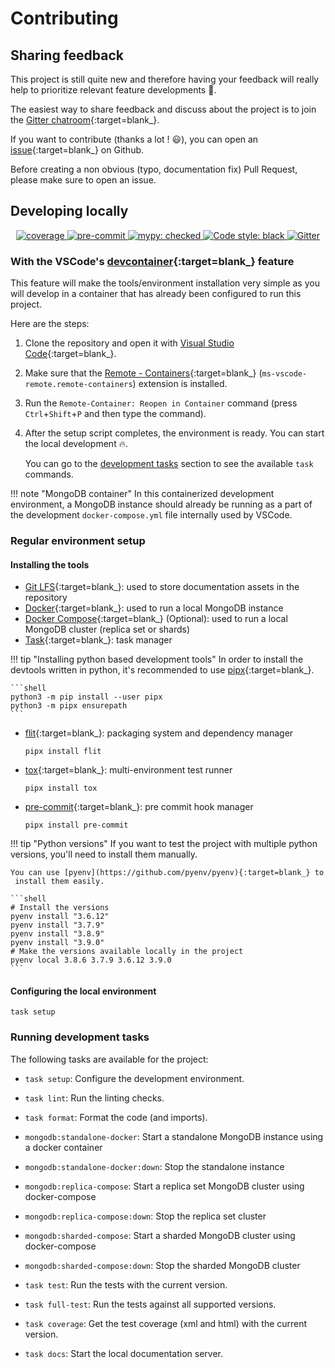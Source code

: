 # Contributing

## Sharing feedback

This project is still quite new and therefore having your feedback will really help to
prioritize relevant feature developments :rocket:.

The easiest way to share feedback and discuss about the project is to join the [Gitter
chatroom](https://gitter.im/odmantic/community?utm_source=share-link&utm_medium=link&utm_campaign=share-link){:target=blank_}.

If you want to contribute (thanks a lot ! :smiley:), you can open an
[issue](https://github.com/art049/odmantic/issues/new){:target=blank_} on Github.

Before creating a non obvious (typo, documentation fix) Pull Request, please make sure
to open an issue.

## Developing locally

<div align="center">
  <a href="https://codecov.io/gh/art049/odmantic" target="_blank">
      <img src="https://codecov.io/gh/art049/odmantic/branch/master/graph/badge.svg?token=3NYZK14STZ"    alt="coverage">
  </a>
  <a href="https://github.com/pre-commit/pre-commit" target="_blank">
      <img src="https://img.shields.io/badge/pre--commit-enabled-brightgreen?logo=pre-commit&logoColor=white"
      alt="pre-commit">
  </a>
  <a href="http://mypy-lang.org/" target="_blank">
      <img src="https://img.shields.io/badge/mypy-checked-informational.svg" alt="mypy: checked">
  </a>
  <a href="https://github.com/python/black" target="_blank">
      <img src="https://img.shields.io/badge/code%20style-black-000000.svg" alt="Code style: black">
  </a>
  <a href="https://gitter.im/odmantic/community?utm_source=badge&utm_medium=badge&utm_campaign=pr-badge"    target="_blank">
      <img src="https://badges.gitter.im/odmantic/community.svg" alt="Gitter">
  </a>
</div>

### With the VSCode's [devcontainer](https://code.visualstudio.com/docs/remote/containers){:target=blank_} feature

This feature will make the tools/environment installation very simple as you will develop
in a container that has already been configured to run this project.

Here are the steps:

1. Clone the repository and open it with [Visual Studio
   Code](https://code.visualstudio.com/){:target=blank_}.
2. Make sure that the [Remote -
    Containers](https://marketplace.visualstudio.com/items?itemName=ms-vscode-remote.remote-containers){:target=blank_}
    (`ms-vscode-remote.remote-containers`) extension is installed.
3. Run the `Remote-Container: Reopen in Container` command (press `Ctrl`+`Shift`+`P` and
   then type the command).
4. After the setup script completes, the environment is ready. You can start the local
   development :fire:.

   You can go to the [development tasks](#running-development-tasks) section to see the
   available `task` commands.

!!! note "MongoDB container"
    In this containerized development environment, a MongoDB instance should already be
    running as a part of the development `docker-compose.yml` file internally used by
    VSCode.

### Regular environment setup

#### Installing the tools

- [Git LFS](https://git-lfs.github.com/){:target=blank_}: used to store documentation assets in the repository
- [Docker](https://docs.docker.com/get-docker/){:target=blank_}: used to run a local MongoDB instance
- [Docker Compose](https://docs.docker.com/compose/install/){:target=blank_} (Optional): used to run a local MongoDB cluster (replica set or shards)
- [Task](https://taskfile.dev){:target=blank_}: task manager

!!! tip "Installing python based development tools"
    In order to install the devtools written in python, it's recommended to use [pipx](https://pipxproject.github.io/pipx/){:target=blank_}.

    ```shell
    python3 -m pip install --user pipx
    python3 -m pipx ensurepath
    ```

- [flit](https://flit.pypa.io/en/latest/){:target=blank_}: packaging system and dependency
  manager
  ```shell
  pipx install flit
  ```

- [tox](https://tox.readthedocs.io/en/latest/){:target=blank_}: multi-environment test runner
  ```shell
  pipx install tox
  ```

- [pre-commit](https://pre-commit.com/){:target=blank_}: pre commit hook manager
  ```shell
  pipx install pre-commit
  ```

!!! tip "Python versions"
    If you want to test the project with multiple python versions, you'll need to
    install them manually.

    You can use [pyenv](https://github.com/pyenv/pyenv){:target=blank_} to
     install them easily.

    ```shell
    # Install the versions
    pyenv install "3.6.12"
    pyenv install "3.7.9"
    pyenv install "3.8.9"
    pyenv install "3.9.0"
    # Make the versions available locally in the project
    pyenv local 3.8.6 3.7.9 3.6.12 3.9.0
    ```

#### Configuring the local environment
  ```shell
  task setup
  ```

### Running development tasks

The following tasks are available for the project:

* `task setup`: Configure the development environment.

* `task lint`: Run the linting checks.

* `task format`: Format the code (and imports).

* `mongodb:standalone-docker`: Start a standalone MongoDB instance using a docker container

* `mongodb:standalone-docker:down`: Stop the standalone instance

* `mongodb:replica-compose`: Start a replica set MongoDB cluster using docker-compose

* `mongodb:replica-compose:down`: Stop the replica set cluster

* `mongodb:sharded-compose`: Start a sharded MongoDB cluster using docker-compose

* `mongodb:sharded-compose:down`: Stop the sharded MongoDB cluster

* `task test`: Run the tests with the current version.

* `task full-test`: Run the tests against all supported versions.

* `task coverage`: Get the test coverage (xml and html) with the current version.

* `task docs`: Start the local documentation server.
